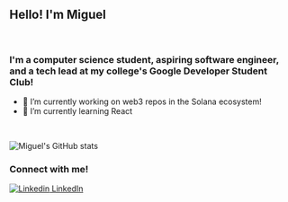 ## Hello! I'm Miguel

<br>

### I'm a computer science student, aspiring software engineer, and a tech lead at my college's Google Developer Student Club!


- 🔭 I’m currently working on web3 repos in the Solana ecosystem!
- 🌱 I’m currently learning React

<br>

![Miguel's GitHub stats](https://github-readme-stats.vercel.app/api?username=migui3230&show_icons=true&theme=tokyonight)

### Connect with me!

[![Linkedin](https://i.stack.imgur.com/gVE0j.png) LinkedIn](https://www.linkedin.com/in/jose-miguel-sarenas/)

